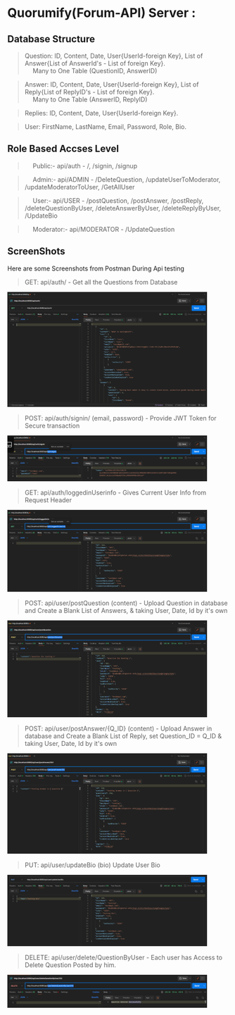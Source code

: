 # Quorumify(Forum-API) Server :  

## Database Structure

> Question: ID, Content, Date, User{UserId-foreign Key}, List of Answer{List of AnswerId's - List of foreign Key}. <br>
&emsp; Many to One Table (QuestionID, AnswerID)

> Answer: ID, Content, Date, User{UserId-foreign Key}, List of Reply{List of ReplyID's - List of foreign Key}. <br>
&emsp; Many to One Table (AnswerID, ReplyID)

> Replies: ID, Content, Date, User{UserId-foreign Key}. <br>

> User: FirstName, LastName, Email, Password, Role, Bio. <br>

## Role Based Accses Level 
> &emsp; Public:- api/auth  - /, /signin, /signup <br>

> &emsp; Admin:- api/ADMIN - /DeleteQuestion, /updateUserToModerator, /updateModeratorToUser, /GetAllUser <br>

> &emsp; User:- api/USER - /postQuestion, /postAnswer, /postReply, /deleteQuestionByUser, /deleteAnswerByUser, /deleteReplyByUser, /UpdateBio<br>

> &emsp; Moderator:- api/MODERATOR - /UpdateQuestion <br>

## ScreenShots

<p float="left">
Here are some Screenshots from Postman During Api testing

 > GET: api/auth/ - Get all the Questions from Database
  <img src="Screenshots/Screenshot%202024-01-19%20133844.png" alt="-" width="90%"/>

> POST: api/auth/signin/ (email, password) - Provide JWT Token for Secure transaction 
  <img src="Screenshots/Screenshot%202024-01-19%20135029.png" alt="-" width="90%"/>

> GET: api/auth/loggedinUserinfo - Gives Current User Info from Request Header
  <img src="Screenshots/Screenshot%202024-01-19%20135610.png" alt="-" width="90%"/>

> POST: api/user/postQuestion (content) - Upload Question in database and Create a Blank List of Answers, & taking 
> User, Date, Id by it's own
  <img src="Screenshots/Screenshot%202024-01-19%20135858.png" alt="FoodRunner Splash Screen" width="90%"/>

> POST: api/user/postAnswer/{Q_ID} (content) - Upload Answer in database and Create a Blank List of Reply, set 
> Question_ID = Q_ID & taking User, Date, Id by it's own
  <img src="Screenshots/Screenshot%202024-01-19%20140857.png" alt="FoodRunner Splash Screen" width="90%"/>
  
> PUT: api/user/updateBio (bio)  Update User Bio
  <img src="Screenshots/Screenshot%202024-01-19%20141946.png" alt="FoodRunner Splash Screen" width="90%"/>

> DELETE: api/user/delete/QuestionByUser - Each user has Access to Delete Question Posted by him.
  <img src="Screenshots/Screenshot%202024-01-19%20142401.png" alt="FoodRunner Splash Screen" width="90%"/>
</p>